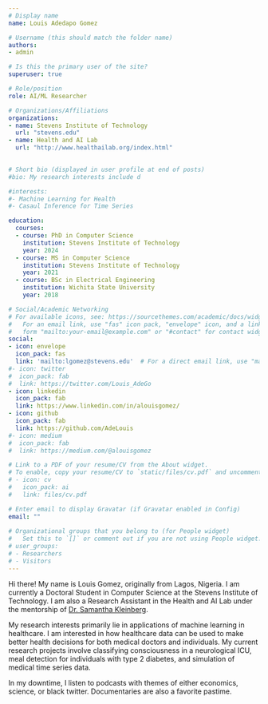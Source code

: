 ```yaml
---
# Display name
name: Louis Adedapo Gomez

# Username (this should match the folder name)
authors:
- admin

# Is this the primary user of the site?
superuser: true

# Role/position
role: AI/ML Researcher

# Organizations/Affiliations
organizations:
- name: Stevens Institute of Technology
  url: "stevens.edu"
- name: Health and AI Lab
  url: "http://www.healthailab.org/index.html"
  

# Short bio (displayed in user profile at end of posts)
#bio: My research interests include d

#interests:
#- Machine Learning for Health
#- Casaul Inference for Time Series

education:
  courses:
  - course: PhD in Computer Science
    institution: Stevens Institute of Technology
    year: 2024
  - course: MS in Computer Science
    institution: Stevens Institute of Technology
    year: 2021
  - course: BSc in Electrical Engineering
    institution: Wichita State University
    year: 2018

# Social/Academic Networking
# For available icons, see: https://sourcethemes.com/academic/docs/widgets/#icons
#   For an email link, use "fas" icon pack, "envelope" icon, and a link in the
#   form "mailto:your-email@example.com" or "#contact" for contact widget.
social:
- icon: envelope
  icon_pack: fas
  link: 'mailto:lgomez@stevens.edu'  # For a direct email link, use "mailto:lgomez@stevens.edu".
#- icon: twitter
#  icon_pack: fab
#  link: https://twitter.com/Louis_AdeGo
- icon: linkedin
  icon_pack: fab
  link: https://www.linkedin.com/in/alouisgomez/
- icon: github
  icon_pack: fab
  link: https://github.com/AdeLouis
#- icon: medium
#  icon_pack: fab
#  link: https://medium.com/@alouisgomez

# Link to a PDF of your resume/CV from the About widget.
# To enable, copy your resume/CV to `static/files/cv.pdf` and uncomment the lines below.  
# - icon: cv
#   icon_pack: ai
#   link: files/cv.pdf

# Enter email to display Gravatar (if Gravatar enabled in Config)
email: ""
  
# Organizational groups that you belong to (for People widget)
#   Set this to `[]` or comment out if you are not using People widget.  
# user_groups:
# - Researchers
# - Visitors
---
```


Hi there! My name is Louis Gomez, originally from Lagos, Nigeria. I am currently a Doctoral Student in Computer Science at the Stevens Institute of Technology. I am also a Research Assistant in the Health and AI Lab under the mentorship of [Dr. Samantha Kleinberg](http://www.skleinberg.org/).

My research interests primarily lie in applications of machine learning in healthcare. I am interested in how healthcare data can be used to make better health decisions for both medical doctors and individuals. My current research projects involve classifying consciousness in a neurological ICU, meal detection for individuals with type 2 diabetes, and simulation of medical time series data.

In my downtime, I listen to podcasts with themes of either economics, science, or black twitter. Documentaries are also a favorite pastime.
